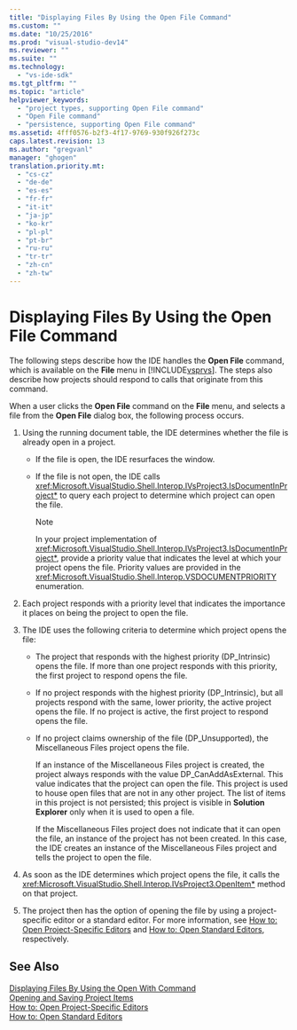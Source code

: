 ```yaml
---
title: "Displaying Files By Using the Open File Command"
ms.custom: ""
ms.date: "10/25/2016"
ms.prod: "visual-studio-dev14"
ms.reviewer: ""
ms.suite: ""
ms.technology: 
  - "vs-ide-sdk"
ms.tgt_pltfrm: ""
ms.topic: "article"
helpviewer_keywords: 
  - "project types, supporting Open File command"
  - "Open File command"
  - "persistence, supporting Open File command"
ms.assetid: 4fff0576-b2f3-4f17-9769-930f926f273c
caps.latest.revision: 13
ms.author: "gregvanl"
manager: "ghogen"
translation.priority.mt: 
  - "cs-cz"
  - "de-de"
  - "es-es"
  - "fr-fr"
  - "it-it"
  - "ja-jp"
  - "ko-kr"
  - "pl-pl"
  - "pt-br"
  - "ru-ru"
  - "tr-tr"
  - "zh-cn"
  - "zh-tw"
---
```

# Displaying Files By Using the Open File Command
The following steps describe how the IDE handles the **Open File** command, which is available on the **File** menu in [!INCLUDE[vsprvs](../code-quality/includes/vsprvs_md.md)]. The steps also describe how projects should respond to calls that originate from this command.  
  
 When a user clicks the **Open File** command on the **File** menu, and selects a file from the **Open File** dialog box, the following process occurs.  
  
1.  Using the running document table, the IDE determines whether the file is already open in a project.  
  
    -   If the file is open, the IDE resurfaces the window.  
  
    -   If the file is not open, the IDE calls <xref:Microsoft.VisualStudio.Shell.Interop.IVsProject3.IsDocumentInProject*> to query each project to determine which project can open the file.  
  
        > [!NOTE]
        >  In your project implementation of <xref:Microsoft.VisualStudio.Shell.Interop.IVsProject3.IsDocumentInProject*>, provide a priority value that indicates the level at which your project opens the file. Priority values are provided in the <xref:Microsoft.VisualStudio.Shell.Interop.VSDOCUMENTPRIORITY> enumeration.  
  
2.  Each project responds with a priority level that indicates the importance it places on being the project to open the file.  
  
3.  The IDE uses the following criteria to determine which project opens the file:  
  
    -   The project that responds with the highest priority (DP_Intrinsic) opens the file. If more than one project responds with this priority, the first project to respond opens the file.  
  
    -   If no project responds with the highest priority (DP_Intrinsic), but all projects respond with the same, lower priority, the active project opens the file. If no project is active, the first project to respond opens the file.  
  
    -   If no project claims ownership of the file (DP_Unsupported), the Miscellaneous Files project opens the file.  
  
         If an instance of the Miscellaneous Files project is created, the project always responds with the value DP_CanAddAsExternal. This value indicates that the project can open the file. This project is used to house open files that are not in any other project. The list of items in this project is not persisted; this project is visible in **Solution Explorer** only when it is used to open a file.  
  
         If the Miscellaneous Files project does not indicate that it can open the file, an instance of the project has not been created. In this case, the IDE creates an instance of the Miscellaneous Files project and tells the project to open the file.  
  
4.  As soon as the IDE determines which project opens the file, it calls the <xref:Microsoft.VisualStudio.Shell.Interop.IVsProject3.OpenItem*> method on that project.  
  
5.  The project then has the option of opening the file by using a project-specific editor or a standard editor. For more information, see [How to: Open Project-Specific Editors](../extensibility/how-to--open-project-specific-editors.md) and [How to: Open Standard Editors](../extensibility/how-to--open-standard-editors.md), respectively.  
  
## See Also  
 [Displaying Files By Using the Open With Command](../extensibility-internals/displaying-files-by-using-the-open-with-command.md)   
 [Opening and Saving Project Items](../extensibility-internals/opening-and-saving-project-items.md)   
 [How to: Open Project-Specific Editors](../extensibility/how-to--open-project-specific-editors.md)   
 [How to: Open Standard Editors](../extensibility/how-to--open-standard-editors.md)